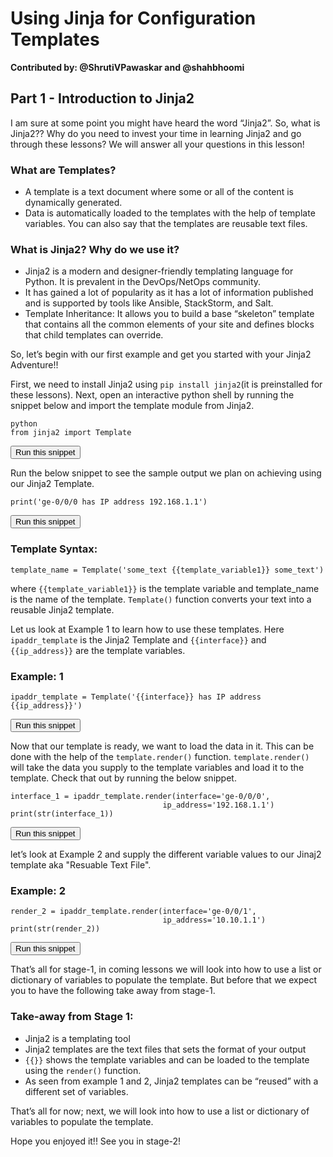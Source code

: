 # Using Jinja for Configuration Templates  
**Contributed by: @ShrutiVPawaskar and @shahbhoomi**
## Part 1 - Introduction to Jinja2 

I am sure at some point you might have heard the word “Jinja2”. So, what is Jinja2?? Why do you need to invest your time in learning Jinja2 and go through these lessons? We will answer all your questions in this lesson!  
  
### What are Templates?
* A template is a text document where some or all of the content is dynamically generated.  
* Data is automatically loaded to the templates with the help of template variables. You can also say that the templates are reusable text files.  
  
### What is Jinja2? Why do we use it?
* Jinja2 is a modern and designer-friendly templating language for Python.  It is prevalent in the DevOps/NetOps community.  
* It has gained a lot of popularity as it has a lot of information published and is supported by tools like Ansible, StackStorm, and Salt.  
* Template Inheritance: It allows you to build a base “skeleton” template that contains all the common elements of your site and defines blocks that child templates can override.  
  
So, let’s begin with our first example and get you started with your Jinja2 Adventure!!  
  
First, we need to install Jinja2 using `pip install jinja2`(it is preinstalled for these lessons). Next, open an interactive python shell by running the snippet below and import the template module from Jinja2.  
```
python
from jinja2 import Template
```  
<button type="button" class="btn btn-primary btn-sm" onclick="runSnippetInTab('linux1', 0)">Run this snippet</button>  
  
Run the below snippet to see the sample output we plan on achieving using our Jinja2 Template.  
```
print('ge-0/0/0 has IP address 192.168.1.1')
```  
<button type="button" class="btn btn-primary btn-sm" onclick="runSnippetInTab('linux1', 1)">Run this snippet</button>  

### Template Syntax:

```
template_name = Template('some_text {{template_variable1}} some_text')
```   
where `{{template_variable1}}` is the template variable and template_name is the name of the template. `Template()` function converts your text into a reusable Jinja2 template.  

Let us look at Example 1 to learn how to use these templates. Here `ipaddr_template` is the Jinja2 Template and `{{interface}}` and `{{ip_address}}` are the template variables.  

### Example: 1  
```
ipaddr_template = Template('{{interface}} has IP address {{ip_address}}')
```
<button type="button" class="btn btn-primary btn-sm" onclick="runSnippetInTab('linux1', 3)">Run this snippet</button>

Now that our template is ready, we want to load the data in it. This can be done with the help of the `template.render()` function. `template.render()` will take the data you supply to the template variables and load it to the template. Check that out by running the below snippet.  

```
interface_1 = ipaddr_template.render(interface='ge-0/0/0',
                                  ip_address='192.168.1.1')
print(str(interface_1))
```

<button type="button" class="btn btn-primary btn-sm" onclick="runSnippetInTab('linux1', 4)">Run this snippet</button>

let’s look at Example 2 and supply the different variable values to our Jinaj2 template aka "Resuable Text File".  

### Example: 2  

```
render_2 = ipaddr_template.render(interface='ge-0/0/1',
                                  ip_address='10.10.1.1')
print(str(render_2))
```
<button type="button" class="btn btn-primary btn-sm" onclick="runSnippetInTab('linux1', 5)">Run this snippet</button>

That’s all for stage-1, in coming lessons we will look into how to use a list or dictionary of variables to populate the template. But before that we expect you to have the following take away from stage-1.  
  
### Take-away from Stage 1:
* Jinja2 is a templating tool  
* Jinja2 templates are the text files that sets the format of your output  
* `{{}}` shows the template variables and can be loaded to the template using the `render()` function.  
* As seen from example 1 and 2, Jinja2 templates can be “reused” with a different set of variables.     

That’s all for now; next, we will look into how to use a list or dictionary of variables to populate the template.

Hope you enjoyed it!! See you in stage-2!

